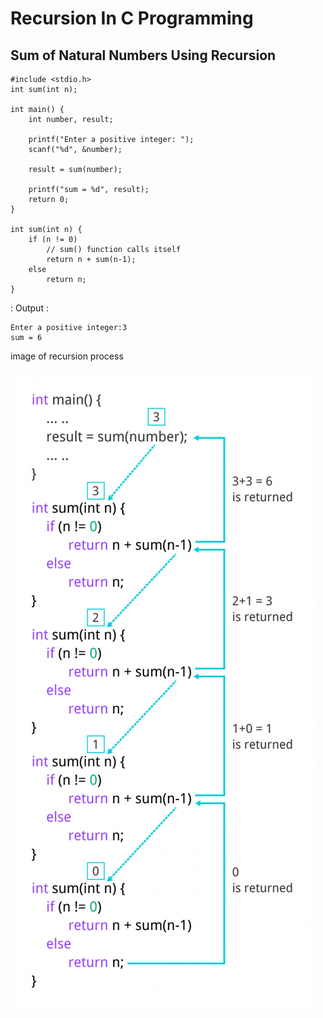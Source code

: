 # Recursion In C Programming

##  Sum of Natural Numbers Using Recursion
```
#include <stdio.h>
int sum(int n);

int main() {
    int number, result;

    printf("Enter a positive integer: ");
    scanf("%d", &number);

    result = sum(number);

    printf("sum = %d", result);
    return 0;
}

int sum(int n) {
    if (n != 0)
        // sum() function calls itself
        return n + sum(n-1); 
    else
        return n;
}
```
: Output :
```
Enter a positive integer:3
sum = 6
```
image of recursion process

![image of recursion process](https://github.com/lihini223/C-Programming/blob/master/Basic_Programs/recursion-natural-numbers.png)
